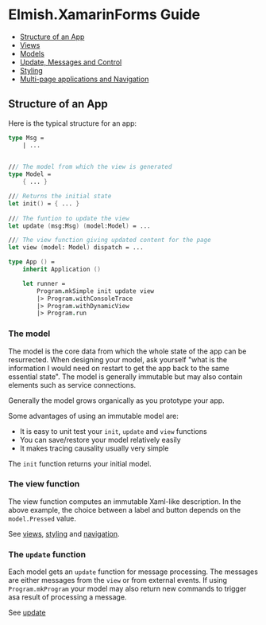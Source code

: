 Elmish.XamarinForms Guide
=======

* [Structure of an App](#structure-of-an-app)
* [Views](views.md)
* [Models](models.md)
* [Update, Messages and Control](update.md)
* [Styling](styling.md)
* [Multi-page applications and Navigation](navigation.md)

Structure of an App
------

Here is the typical structure for an app:
```fsharp
type Msg =
    | ...
    

/// The model from which the view is generated
type Model = 
    { ... }

/// Returns the initial state
let init() = { ... }
    
/// The funtion to update the view
let update (msg:Msg) (model:Model) = ...

/// The view function giving updated content for the page
let view (model: Model) dispatch = ...

type App () = 
    inherit Application ()

    let runner = 
        Program.mkSimple init update view
        |> Program.withConsoleTrace
        |> Program.withDynamicView
        |> Program.run
```



### The model

The model is the core data from which the whole state of the app can be resurrected.  When designing your model, ask yourself  "what is the information I would need on restart to get the app back to the same essential state". The model is generally immutable but may also contain elements such as service connections.

Generally the model grows organically as you prototype your app.

Some advantages of using an immutable model are:

* It is easy to unit test your `init`, `update` and `view` functions
* You can save/restore your model relatively easily
* It makes tracing causality usually very simple

The `init` function returns your initial model.

### The view function

The view function computes an immutable Xaml-like description. In the above example, the choice between a label and button depends on the `model.Pressed` value.

See [views](views.md), [styling](styling.md) and [navigation](navigation.md).

### The `update` function

Each model gets an `update` function for message processing. The messages are either messages from the `view` or from external events.
If using `Program.mkProgram` your model may also return new commands to trigger asa result of processing a message.

See [update](update.md)

